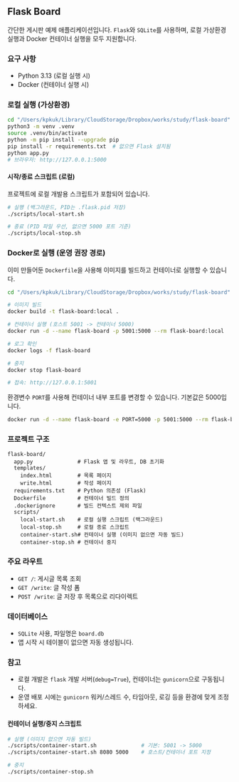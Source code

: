 ## Flask Board

간단한 게시판 예제 애플리케이션입니다. `Flask`와 `SQLite`를 사용하며, 로컬 가상환경 실행과 Docker 컨테이너 실행을 모두 지원합니다.

### 요구 사항

- Python 3.13 (로컬 실행 시)
- Docker (컨테이너 실행 시)

### 로컬 실행 (가상환경)

```bash
cd "/Users/kpkuk/Library/CloudStorage/Dropbox/works/study/flask-board"
python3 -m venv .venv
source .venv/bin/activate
python -m pip install --upgrade pip
pip install -r requirements.txt  # 없으면 Flask 설치됨
python app.py
# 브라우저: http://127.0.0.1:5000
```

#### 시작/종료 스크립트 (로컬)

프로젝트에 로컬 개발용 스크립트가 포함되어 있습니다.

```bash
# 실행 (백그라운드, PID는 .flask.pid 저장)
./scripts/local-start.sh

# 종료 (PID 파일 우선, 없으면 5000 포트 기준)
./scripts/local-stop.sh
```

### Docker로 실행 (운영 권장 경로)

이미 만들어둔 `Dockerfile`을 사용해 이미지를 빌드하고 컨테이너로 실행할 수 있습니다.

```bash
cd "/Users/kpkuk/Library/CloudStorage/Dropbox/works/study/flask-board"

# 이미지 빌드
docker build -t flask-board:local .

# 컨테이너 실행 (호스트 5001 -> 컨테이너 5000)
docker run -d --name flask-board -p 5001:5000 --rm flask-board:local

# 로그 확인
docker logs -f flask-board

# 중지
docker stop flask-board

# 접속: http://127.0.0.1:5001
```

환경변수 `PORT`를 사용해 컨테이너 내부 포트를 변경할 수 있습니다. 기본값은 5000입니다.

```bash
docker run -d --name flask-board -e PORT=5000 -p 5001:5000 --rm flask-board:local
```

### 프로젝트 구조

```text
flask-board/
  app.py              # Flask 앱 및 라우트, DB 초기화
  templates/
    index.html        # 목록 페이지
    write.html        # 작성 페이지
  requirements.txt    # Python 의존성 (Flask)
  Dockerfile          # 컨테이너 빌드 정의
  .dockerignore       # 빌드 컨텍스트 제외 파일
  scripts/
    local-start.sh    # 로컬 실행 스크립트 (백그라운드)
    local-stop.sh     # 로컬 종료 스크립트
    container-start.sh# 컨테이너 실행 (이미지 없으면 자동 빌드)
    container-stop.sh # 컨테이너 중지
```

### 주요 라우트

- `GET /`: 게시글 목록 조회
- `GET /write`: 글 작성 폼
- `POST /write`: 글 저장 후 목록으로 리다이렉트

### 데이터베이스

- `SQLite` 사용, 파일명은 `board.db`
- 앱 시작 시 테이블이 없으면 자동 생성됩니다.

### 참고

- 로컬 개발은 `flask` 개발 서버(`debug=True`), 컨테이너는 `gunicorn`으로 구동됩니다.
- 운영 배포 시에는 `gunicorn` 워커/스레드 수, 타임아웃, 로깅 등을 환경에 맞게 조정하세요.

#### 컨테이너 실행/중지 스크립트

```bash
# 실행 (이미지 없으면 자동 빌드)
./scripts/container-start.sh              # 기본: 5001 -> 5000
./scripts/container-start.sh 8080 5000    # 호스트/컨테이너 포트 지정

# 중지
./scripts/container-stop.sh
```
